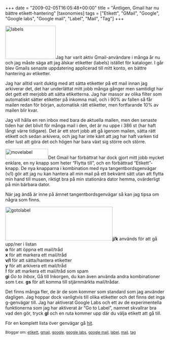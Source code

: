 +++
date = "2009-02-05T16:05:48+00:00"
title = "Äntligen, Gmail har nu bättre etikett-hantering"
[taxonomies]
tags = ["Etikett", "GMail", "Google", "Google labs", "Google mail", "Label", "Mail", "Tag"]
+++

<img class="size-full wp-image-57 alignleft" title="labels" src="/images/2009/02/labels.png" alt="labels" width="159" height="105" />Jag har varit aktiv Gmail-användare i många år nu och jag måste säga att jag älskar etiketter (labels) istället för kataloger. I går blev Gmails senaste uppdatering applicerad till mitt konto, en bättre hantering av etiketter.

Jag har alltid varit duktig med att sätta etiketter på ett mail innan jag arkiverar det, det har underlättat mitt jobb många gånger men samtidigt har det gett ett merjobb att sätta etiketterna. Jag har massor av olika filter som automatiskt sätter etiketter på inkomna mail, och i 90% av fallen så får mailen redan för början, automatisk rätt etiketter, men fortfarande 10% av mailen blir kvar.

Jag vill hålla en ren inbox med bara de aktuella mailen, men den senaste tiden har det blivit för många mail i den, det är nu uppe i 386 st (har haft långt värre tidigare). Det är ett stort jobb att gå igenom mailen, sätta rätt etikett och sedan arkivera, och jag har inte känt att jag har haft varken tid eller lust att göra det och högen har bara växt sig större och större.

<img class="size-full wp-image-56 alignright" title="movelabel" src="/images/2009/02/movelabel.png" alt="movelabel" width="135" height="33" />Det Gmail har förbättrat har dock gjort mitt jobb mycket enklare, en ny knapp som heter &#8220;Flytta till&#8221;, och en förbättrad &#8220;Etikett&#8221;-knapp. De nya knapparna i kombination med nya tangentbordsgenvägar (v/l) gör att jag nu kan hantera all min mail på ett bekvämt sätt utan att flytta min hand till musen, riktigt bra på min stationära dator hemma, ovärderligt på min bärbara dator.

När jag ändå är inne på ämnet tangentbordsgenvägar så kan jag tipsa om några som finns.

<img class="size-full wp-image-58 alignright" title="gotolabel" src="/images/2009/02/gotolabel.png" alt="gotolabel" width="338" height="106" />**j/k** används för att gå upp/ner i listan  
**o** för att öppna ett mail/tråd  
**x** för att markera ett mail/tråd  
**v/l** för att sätta/hantera etiketter  
**y** för att arkivera ett mail/tråd  
**!** för att markera ett mail/tråd som spam  
**gi** *Go to Inbox*, Gå till Inkorgen, du kan även använda andra kombinationer som t.ex. **gs** för att komma till stjärnmärkta mail/trådar.

Det finns många fler, de är de som kommer som standard som jag använder dagligen. Jag hoppar dock vanligtvis till olika etiketter och det finns det inga g<bokstav>-genvägar till. Jag har aktiverat Google Labs och ett av de experimentella funktionerna som jag har aktiverat är &#8220;Go to Label&#8221;, namnet skvallrar bra vad den gör, tryck **gl** och en ruta kommer upp där du välja etikett att gå till.

För en komplett lista över genvägar gå [hit][1].

<small> <p class='technorati-tags'>
  Bloggar om: <a class='technorati-link' href='http://bloggar.se/om/etikett' rel='tag' target='_self'>etikett</a>, <a class='technorati-link' href='http://bloggar.se/om/gmail' rel='tag' target='_self'>gmail</a>, <a class='technorati-link' href='http://bloggar.se/om/google' rel='tag' target='_self'>google</a>, <a class='technorati-link' href='http://bloggar.se/om/google+labs' rel='tag' target='_self'>google labs</a>, <a class='technorati-link' href='http://bloggar.se/om/google+mail' rel='tag' target='_self'>google mail</a>, <a class='technorati-link' href='http://bloggar.se/om/label' rel='tag' target='_self'>label</a>, <a class='technorati-link' href='http://bloggar.se/om/mail' rel='tag' target='_self'>mail</a>, <a class='technorati-link' href='http://bloggar.se/om/tag' rel='tag' target='_self'>tag</a>
</p></small>

 [1]: https://web.archive.org/web/20090522220023/http://mail.google.com/support/bin/answer.py?hl=en&answer=6594
